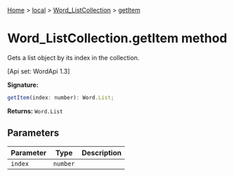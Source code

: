 [Home](./index) &gt; [local](local.md) &gt; [Word\_ListCollection](local.word_listcollection.md) &gt; [getItem](local.word_listcollection.getitem.md)

# Word\_ListCollection.getItem method

Gets a list object by its index in the collection. 

 \[Api set: WordApi 1.3\]

**Signature:**
```javascript
getItem(index: number): Word.List;
```
**Returns:** `Word.List`

## Parameters

|  Parameter | Type | Description |
|  --- | --- | --- |
|  `index` | `number` |  |

